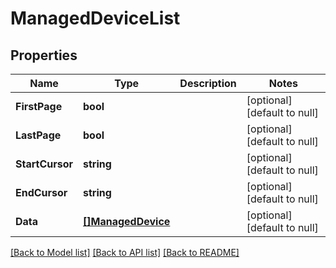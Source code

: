 # ManagedDeviceList

## Properties
Name | Type | Description | Notes
------------ | ------------- | ------------- | -------------
**FirstPage** | **bool** |  | [optional] [default to null]
**LastPage** | **bool** |  | [optional] [default to null]
**StartCursor** | **string** |  | [optional] [default to null]
**EndCursor** | **string** |  | [optional] [default to null]
**Data** | [**[]ManagedDevice**](ManagedDevice.md) |  | [optional] [default to null]

[[Back to Model list]](../README.md#documentation-for-models) [[Back to API list]](../README.md#documentation-for-api-endpoints) [[Back to README]](../README.md)


